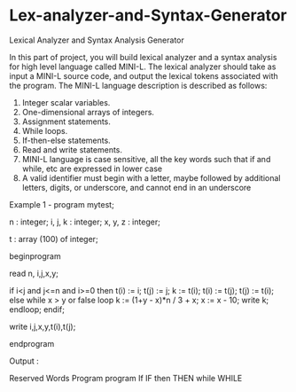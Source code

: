 # Lex-analyzer-and-Syntax-Generator

Lexical Analyzer and Syntax Analysis Generator

In this part of project, you will build lexical analyzer and a syntax analysis for high level language called MINI-L. The lexical analyzer should take as input a MINI-L source code, and output the lexical tokens associated with the program.
The MINI-L language description is described as follows:
1.	Integer scalar variables. 
2.	One-dimensional arrays of integers. 
3.	Assignment statements. 
4.	While loops. 
5.	If-then-else statements. 
6.	Read and write statements. 
7.	MINI-L language is case sensitive, all the key words such that if and while, etc are expressed in lower case
8.	A valid identifier must begin with a letter, maybe followed by additional letters, digits, or underscore, and cannot end in an underscore


Example 1 - 
program mytest;

  n : integer;
  i, j, k : integer;
  x, y, z : integer;

  t : array (100) of integer;

beginprogram	

  read n, i,j,x,y;

  if i<j and j<=n and i>=0 then
     t(i) := i;
     t(j) := j;
     k := t(i);
     t(i) := t(j);
     t(j) := t(i);
  else
     while  x > y or false loop
        k := (1+y - x)*n / 3 + x;
        x := x - 10;
        write k;
     endloop;
  endif;

  write i,j,x,y,t(i),t(j);

endprogram

Output :

Reserved Words
Program                  program
If                                   IF
then                         THEN
while                        WHILE
